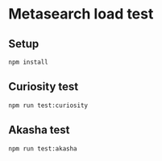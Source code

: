 # Metasearch load test

## Setup
    npm install
    
## Curiosity test
    npm run test:curiosity
    
## Akasha test
    npm run test:akasha